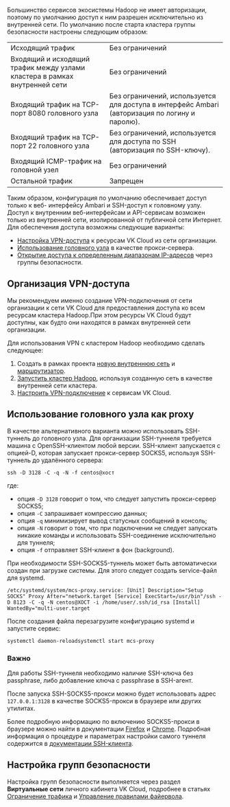 Большинство сервисов экосистемы Hadoop не имеет авторизации, поэтому по умолчанию доступ к ним разрешен исключительно из внутренней сети. По умолчанию после старта кластера группы безопасности настроены следующим образом:

<table><tbody><tr><td>Исходящий трафик</td><td>Без ограничений</td></tr><tr><td>Входящий и исходящий трафик между узлами кластера в рамках внутренней сети</td><td>Без ограничений</td></tr><tr><td>Входящий трафик на TCP-порт 8080 головного узла</td><td>Без ограничений, используется для доступа в интерфейс Ambari (авторизация по логину и паролю).</td></tr><tr><td>Входящий трафик на TCP-порт 22 головного узла</td><td>Без ограничений, используется для доступа по SSH (авторизация по SSH-ключу).</td></tr><tr><td>Входящий ICMP-трафик на головной узел</td><td>Без ограничений</td></tr><tr><td>Остальной трафик</td><td>Запрещен</td></tr></tbody></table>

Таким образом, конфигурация по умолчанию обеспечивает доступ только к веб- интерфейсу Ambari и SSH-доступ к головному узлу. Доступ к внутренним веб-интерфейсам и API-сервисам возможен только из внутренней сети, изолированной от публичной сети Интернет. Для обеспечения доступа возможны следующие варианты:

- [Настройка VPN-доступа](#organizaciya_vpn_dostupa) к ресурсам VK Cloud из сети организации.
- [Использование головного узла](#ispolzovanie_golovnogo_uzla_kak_proxy) в качестве прокси-сервера.
- [Открытие доступа к определенным диапазонам IP-адресов](#nastroyka_grupp_bezopasnosti) через группы безопасности.

## Организация VPN-доступа

Мы рекомендуем именно создание VPN-подключения от сети организации к сети VK Cloud для предоставления доступа ко всем ресурсам кластера Hadoop.При этом ресурсы VK Cloud будут доступны, как будто они находятся в рамках внутренней сети организации.

Для использования VPN с кластером Hadoop необходимо сделать следующее:

1. Создать в рамках проекта [новую внутреннюю сеть](/ru/networks/vnet/operations/manage-net#sozdanie_seti) и [маршрутизатор](/ru/networks/vnet/operations/manage-router#dobavlenie_marshrutizatora).
2. [Запустить кластер Hadoop](../../bigdata-start/create-bigdata/), используя созданную сеть в качестве внутренней сети кластера.
3. [Настроить VPN-подключение](/ru/networks/vnet/use-cases/vpn-tunnel) к сервисам VK Cloud.

## Использование головного узла как proxy

В качестве альтернативного варианта можно использовать SSH-туннель до головного узла. Для организации SSH-туннеля требуется машина с OpenSSH-клиентом любой версии. SSH-клиент запускается с опцией-D, которая запускает прокси-сервер SOCKS5, используя SSH-туннель до удалённого сервера:

```
ssh -D 3128 -C -q -N -f centos@хост
```

где:

- опция `-D 3128` говорит о том, что следует запустить прокси-сервер SOCKS5;
- опция `-C` запрашивает компрессию данных;
- опция `-q` минимизирует вывод статусных сообщений в консоль;
- опция `-N` говорит о том, что при подключении не следует запускать никакие команды и использовать SSH-соединение исключительно для туннеля;
- опция `-f` отправляет SSH-клиент в фон (background).

При необходимости SSH-SOCKS5-туннель может быть автоматически создан при загрузке системы. Для этого следует создать service-файл для systemd.

```
/etc/systemd/system/mcs-proxy.service: [Unit] Description="Setup SOCKS" Proxy After="network.target [Service] ExecStart=/usr/bin"/ssh -D 8123 -C -q -N centos@ХОСТ -i /home/user/.ssh/id_rsa [Install] WantedBy="multi-user.target
```

После создания файла перезагрузите конфигурацию systemd и запустите сервис:

```
systemctl daemon-reloadsystemctl start mcs-proxy
```

### Важно

Для работы SSH-туннеля необходимо наличие SSH-ключа без passphrase, либо добавление ключа с passphrase в SSH-агент.

После запуска SSH-SOCKS5-прокси можно будет использовать адрес `127.0.0.1:3128` в качестве SOCKS5-прокси в браузере или других утилитах.

Более подробную информацию по включению SOCKS5-прокси в браузере можно найти в документации [Firefox](https://support.mozilla.org/ru/kb/parametry-soedineniya-v-firefox) и [Chrome](https://support.google.com/chrome/community/?hl=ru&gpf=%23!forum%2Fchrome-ru). Подробная информация о процедуре и параметрах настройки самого туннеля содержится в [документации SSH-клиента](https://linux.die.net/man/1/ssh).

## Настройка групп безопасности

Настройка групп безопасности выполняется через раздел **Виртуальные сети** личного кабинета VK Cloud, подробнее в статьях [Ограничение трафика](/ru/networks/vnet/concepts/traffic-limiting) и [Управление правилами файервола](/ru/networks/vnet/operations/secgroups).

